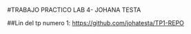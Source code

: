 #TRABAJO PRACTICO LAB 4- JOHANA TESTA

##Lin del tp numero 1: https://github.com/johatesta/TP1-REPO
